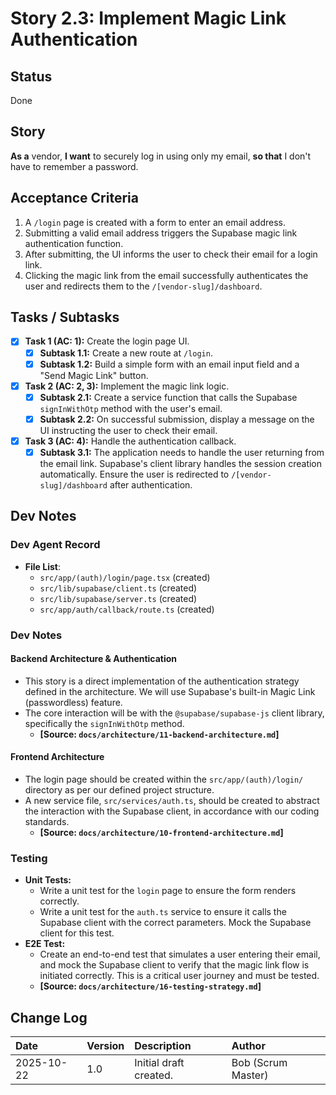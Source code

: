 # Story 2.3: Implement Magic Link Authentication

## Status

Done

## Story

**As a** vendor,
**I want** to securely log in using only my email,
**so that** I don't have to remember a password.

## Acceptance Criteria

1. A `/login` page is created with a form to enter an email address.
2. Submitting a valid email address triggers the Supabase magic link authentication function.
3. After submitting, the UI informs the user to check their email for a login link.
4. Clicking the magic link from the email successfully authenticates the user and redirects them to the `/[vendor-slug]/dashboard`.

## Tasks / Subtasks

- [x] **Task 1 (AC: 1):** Create the login page UI.
  - [x] **Subtask 1.1:** Create a new route at `/login`.
  - [x] **Subtask 1.2:** Build a simple form with an email input field and a "Send Magic Link" button.
- [x] **Task 2 (AC: 2, 3):** Implement the magic link logic.
  - [x] **Subtask 2.1:** Create a service function that calls the Supabase `signInWithOtp` method with the user's email.
  - [x] **Subtask 2.2:** On successful submission, display a message on the UI instructing the user to check their email.
- [x] **Task 3 (AC: 4):** Handle the authentication callback.
  - [x] **Subtask 3.1:** The application needs to handle the user returning from the email link. Supabase's client library handles the session creation automatically. Ensure the user is redirected to `/[vendor-slug]/dashboard` after authentication.

## Dev Notes

### Dev Agent Record

- **File List**:
  - `src/app/(auth)/login/page.tsx` (created)
  - `src/lib/supabase/client.ts` (created)
  - `src/lib/supabase/server.ts` (created)
  - `src/app/auth/callback/route.ts` (created)

### Dev Notes

#### Backend Architecture & Authentication

- This story is a direct implementation of the authentication strategy defined in the architecture. We will use Supabase's built-in Magic Link (passwordless) feature.
- The core interaction will be with the `@supabase/supabase-js` client library, specifically the `signInWithOtp` method.
  - **[Source: `docs/architecture/11-backend-architecture.md`]**

#### Frontend Architecture

- The login page should be created within the `src/app/(auth)/login/` directory as per our defined project structure.
- A new service file, `src/services/auth.ts`, should be created to abstract the interaction with the Supabase client, in accordance with our coding standards.
  - **[Source: `docs/architecture/10-frontend-architecture.md`]**

### Testing

- **Unit Tests:**
  - Write a unit test for the `login` page to ensure the form renders correctly.
  - Write a unit test for the `auth.ts` service to ensure it calls the Supabase client with the correct parameters. Mock the Supabase client for this test.
- **E2E Test:**
  - Create an end-to-end test that simulates a user entering their email, and mock the Supabase client to verify that the magic link flow is initiated correctly. This is a critical user journey and must be tested.
  - **[Source: `docs/architecture/16-testing-strategy.md`]**

## Change Log

| Date       | Version | Description            | Author             |
| :--------- | :------ | :--------------------- | :----------------- |
| 2025-10-22 | 1.0     | Initial draft created. | Bob (Scrum Master) |
